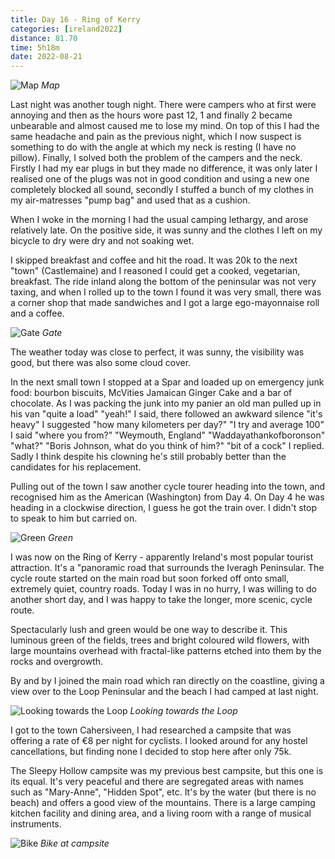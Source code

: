 ```yaml
--- 
title: Day 16 - Ring of Kerry
categories: [ireland2022]
distance: 81.70
time: 5h18m
date: 2022-08-21
---
```


![Map](/images/ireland2022/20220821_map.jpg) 
*Map*

Last night was another tough night. There were campers who at first were
annoying and then as the hours wore past 12, 1 and finally 2 became unbearable
and almost caused me to lose my mind. On top of this I had the same headache
and pain as the previous night, which I now suspect is something to do with
the angle at which my neck is resting (I have no pillow). Finally, I solved
both the problem of the campers and the neck. Firstly I had my ear plugs in
but they made no difference, it was only later I realised one of the plugs was
not in good condition and using a new one completely blocked all sound,
secondly I stuffed a bunch of my clothes in my air-matresses "pump bag" and
used that as a cushion.

When I woke in the morning I had the usual camping lethargy, and arose
relatively late. On the positive side, it was sunny and the clothes I left on
my bicycle to dry were dry and not soaking wet.

I skipped breakfast and coffee and hit the road. It was 20k to the next "town"
(Castlemaine) and I reasoned I could get a cooked, vegetarian, breakfast. The
ride inland along the bottom of the peninsular was not very taxing, and when I
rolled up to the town I found it was very small, there was a corner shop that
made sandwiches and I got a large ego-mayonnaise roll and a coffee.

![Gate](/images/ireland2022/20220821_1.jpg) 
*Gate*

The weather today was close to perfect, it was sunny, the visibility was good,
but there was also some cloud cover.

In the next small town I stopped at a Spar and loaded up on emergency junk
food: bourbon biscuits, McVities Jamaican Ginger Cake and a bar of chocolate.
As I was packing the junk into my panier an old man pulled up in his van "quite a
load" "yeah!" I said, there followed an awkward silence "it's heavy" I
suggested "how many kilometers per day?" "I try and average 100" I said "where
you from?" "Weymouth, England" "Waddayathankofboronson" "what?" "Boris
Johnson, what do you think of him?" "bit of a cock" I replied. Sadly I think
despite his clowning he's still probably better than the candidates for his
replacement.

Pulling out of the town I saw another cycle tourer heading into the town, and
recognised him as the American (Washington) from Day 4. On Day 4 he was
heading in a clockwise direction, I guess he got the train over. I didn't stop
to speak to him but carried on.

![Green](/images/ireland2022/20220821_2.jpg) 
*Green*

I was now on the Ring of Kerry - apparently Ireland's most popular tourist
attraction. It's a "panoramic road that surrounds the Iveragh Peninsular. The
cycle route started on the main road but soon forked off onto small, extremely
quiet, country roads. Today I was in no hurry, I was willing to do another
short day, and I was happy to take the longer, more scenic, cycle route.

Spectacularly lush and green would be one way to describe it. This luminous
green of the fields, trees and bright coloured wild flowers, with large
mountains overhead with fractal-like patterns etched into them by the rocks
and overgrowth.

By and by I joined the main road which ran directly on the coastline, giving a
view over to the Loop Peninsular and the beach I had camped at last night.

![Looking towards the Loop](/images/ireland2022/20220821_3.jpg) 
*Looking towards the Loop*

I got to the town Cahersiveen, I had researched a campsite that was offering a
rate of €8 per night for cyclists. I looked around for any hostel
cancellations, but finding none I decided to stop here after only 75k.

The Sleepy Hollow campsite was my previous best campsite, but this one is its
equal. It's very peaceful and there are segregated areas with names such as
"Mary-Anne", "Hidden Spot", etc. It's by the water (but there is no beach) and
offers a good view of the mountains. There is a large camping kitchen facility
and dining area, and a living room with a range of musical instruments.

![Bike](/images/ireland2022/20220821_4.jpg) 
*Bike at campsite*



